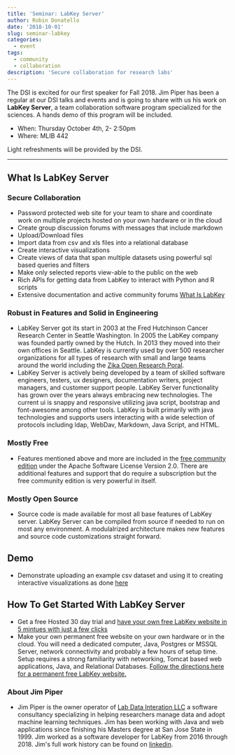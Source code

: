 ```yaml
---
title: 'Seminar: LabKey Server'
author: Robin Donatello
date: '2018-10-01'
slug: seminar-labkey
categories:
  - event
tags:
  - community
  - collaboration
description: 'Secure collaboration for research labs'
---
```


The DSI is excited for our first speaker for Fall 2018. Jim Piper has been a regular at our DSI talks and events and is going to share with us his work on **LabKey Server**, a team collaboration software program specialized for the sciences. A hands demo of this program will be included. 

* When: Thursday October 4th, 2- 2:50pm
* Where: MLIB 442

Light refreshments will be provided by the DSI. 

----


## What Is LabKey Server 

### Secure Collaboration
- Password protected web site for your team to share and coordinate work on multiple projects hosted on your own hardware or in the cloud
- Create group discussion forums with messages that include markdown
- Upload/Download files
- Import data from csv and xls files into a relational database
- Create interactive visualizations
- Create views of data that span multiple datasets using powerful sql based queries and filters
- Make only selected reports view-able to the public on the web
- Rich APIs for getting data from LabKey to interact with Python and R scripts
- Extensive documentation and active community forums [What Is LabKey](https://www.labkey.org/Documentation/wiki-page.view?name=introLabKey)

### Robust in Features and Solid in Engineering
- LabKey Server got its start in 2003 at the Fred Hutchinson Cancer Research Center in Seattle Washington. In 2005 the LabKey company was founded partly owned by the Hutch. In 2013 they moved into their own offices in Seattle. LabKey is currently used by over 500 researcher organizations for all types of research with small and large teams around the world including the [Zika Open Research Poral](https://zika.labkey.com/project/home/begin.view?).
- LabKey Server is actively being developed by a team of skilled software engineers, testers, ux designers, documentation writers, project managers, and customer support people. LabKey Server functionality has grown over the years always embracing new technologies. The current ui is snappy and responsive utilizing java script, bootstrap and font-awesome among other tools. LabKey is built primarily with java technologies and supports users interacting with a wide selection of protocols including ldap, WebDav, Markdown, Java Script, and HTML.

### Mostly Free
- Features mentioned above and more are included in the [free community edition](https://www.labkey.org/home/project-begin.view?) under the Apache Software License Version 2.0. There are additional features and support that do require a subscription but the free community edition is very powerful in itself.

### Mostly Open Source
- Source code is made available for most all base features of LabKey server. LabKey Server can be compiled from source if needed to run on most any environment. A modulalrized architecture makes new features and source code customizations straight forward.

## Demo 
- Demonstrate uploading an example csv dataset and using it to creating interactive visualizations as done [here](https://www.labkey.org/home/Demos/10minutetour/project-begin.view?pageId=Start%20Here)

## How To Get Started With LabKey Server 
- Get a free Hosted 30 day trial and [have your own free LabKey website in 5 mintues with just a few clicks](https://www.labkey.com/trial-sign-up/)
- Make your own permanent free website on your own hardware or in the cloud. You will need a dedicated computer, Java, Postgres or MSSQL Server, network connectivity and probably a few hours of setup time. Setup requires a strong familiarity with networking, Tomcat based web applications, Java, and Relational Databases. [Follow the directions here for a permanent free LabKey website.](https://www.labkey.org/Documentation/wiki-page.view?name=devMachine)

### About Jim Piper
- Jim Piper is the owner operator of [Lab Data Interation LLC](http://labdataintegration.com/) a software consultancy specializing in helping researchers manage data and adopt machine learning techniques. Jim has been working with Java and web applications since finishing his Masters degree at San Jose State in 1999. Jim worked as a software developer for LabKey from 2016 through 2018. Jim's full work history can be found on [linkedin](https://www.linkedin.com/in/jim-piper-63b0006/).


